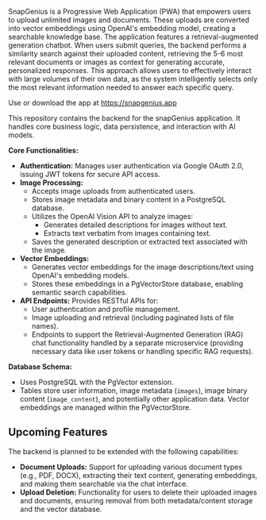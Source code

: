 
SnapGenius is a Progressive Web Application (PWA) that empowers users to upload unlimited images and documents. These uploads are converted into vector embeddings using OpenAI's embedding model, creating a searchable knowledge base. The application features a retrieval-augmented generation chatbot. When users submit queries, the backend performs a similarity search against their uploaded content, retrieving the 5-6 most relevant documents or images as context for generating accurate, personalized responses. This approach allows users to effectively interact with large volumes of their own data, as the system intelligently selects only the most relevant information needed to answer each specific query.

Use or download the app at https://snapgenius.app


This repository contains the backend for the snapGenius application. It handles core business logic, data persistence, and interaction with AI models.

**Core Functionalities:**

*   **Authentication:** Manages user authentication via Google OAuth 2.0, issuing JWT tokens for secure API access.
*   **Image Processing:**
    *   Accepts image uploads from authenticated users.
    *   Stores image metadata and binary content in a PostgreSQL database.
    *   Utilizes the OpenAI Vision API to analyze images:
        *   Generates detailed descriptions for images without text.
        *   Extracts text verbatim from images containing text.
    *   Saves the generated description or extracted text associated with the image.
*   **Vector Embeddings:**
    *   Generates vector embeddings for the image descriptions/text using OpenAI's embedding models.
    *   Stores these embeddings in a PgVectorStore database, enabling semantic search capabilities.
*   **API Endpoints:** Provides RESTful APIs for:
    *   User authentication and profile management.
    *   Image uploading and retrieval (including paginated lists of file names).
    *   Endpoints to support the Retrieval-Augmented Generation (RAG) chat functionality handled by a separate microservice (providing necessary data like user tokens or handling specific RAG requests).

**Database Schema:**

*   Uses PostgreSQL with the PgVector extension.
*   Tables store user information, image metadata (`images`), image binary content (`image_content`), and potentially other application data. Vector embeddings are managed within the PgVectorStore.

## Upcoming Features

The backend is planned to be extended with the following capabilities:

*   **Document Uploads:** Support for uploading various document types (e.g., PDF, DOCX), extracting their text content, generating embeddings, and making them searchable via the chat interface.
*   **Upload Deletion:** Functionality for users to delete their uploaded images and documents, ensuring removal from both metadata/content storage and the vector database.